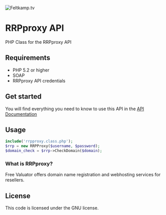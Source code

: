 ![Feltkamp.tv](http://www.feltkamp.tv/images/logo.png)

# RRPproxy API

PHP Class for the RRPproxy API

## Requirements

- PHP 5.2 or higher
- SOAP
- RRPproxy API credentials

## Get started

You will find everything you need to know to use this API in the [API Documentation](https://wiki.rrpproxy.net/API:Contents)

## Usage

```php
include('rrpproxy.class.php');
$rrp = new RRPProxy($username, $password);
$domain_check = $rrp->CheckDomain($domain);
```

### What is RRPproxy?

Free Valuator offers domain name registration and webhosting services for resellers. 

## License

This code is licensed under the GNU license.
